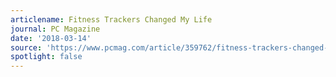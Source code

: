 ```yaml
---
articlename: Fitness Trackers Changed My Life
journal: PC Magazine
date: '2018-03-14'
source: 'https://www.pcmag.com/article/359762/fitness-trackers-changed-my-life'
spotlight: false
---
```


